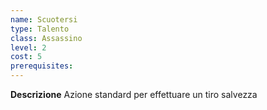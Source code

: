 ```yaml
---
name: Scuotersi
type: Talento
class: Assassino
level: 2
cost: 5
prerequisites: 
---
```


**Descrizione**
Azione standard per effettuare un tiro salvezza